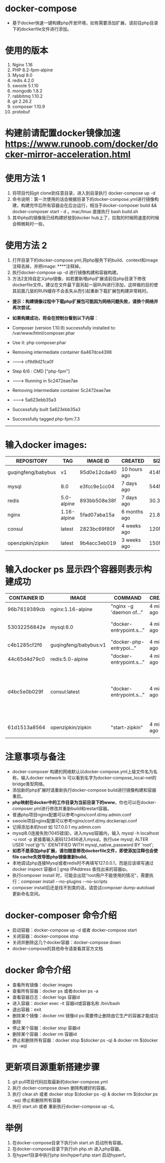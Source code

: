 # docker-compose
* 基于docker快速一键构建php开发环境，如有需要添加扩展，请前往php目录下的dockerfile文件进行添加。

# 使用的版本
1. Nginx 1.16
2. PHP 8.2-fpm-alpine
3. Mysql 8.0
4. redis 4.2.0
5. swoole 5.1.10
6. mongodb 1.8.2
7. rabbitmq 1.10.2
8. git 2.26.2
9. composer 1.10.9
10. protobuf

# 构建前请配置docker镜像加速 https://www.runoob.com/docker/docker-mirror-acceleration.html

# 使用方法 1
1. 将项目代码git clone到任意目录，进入到目录执行 docker-compose up -d
2. 命令说明：第一次使用的话会根据目录下的docker-compose.yml进行镜像构建，构建完毕后所有容器会在后台运行，相当于docker-composer build && docker-composer start - d 。mac/linux 直接执行 bash build.sh 
3. 其中php的镜像我已经构建好放到docker hub上了，拉取的时候网速差的时候会稍微耗时一些。

# 使用方法 2
1. 打开目录下的docker-compose.yml,将php服务下的build、context和image注释去掉，并把image: ****注释掉。
2. 执行docker-compose up -d 进行镜像构建和容器构建。
3. 方法2支持自定义php镜像，如若要新增php扩展请前往php目录下修改dockerfile文件。建议在文件最下面另起一层RUN进行添加，这样做的目的使其前面几层的RUN缓存不会丢失从而引起重新下载扩展包构建非常耗时。

* **提示：构建镜像过程中下载php扩展包可能因为网络问题失败，请换个网络并再次尝试**。

* **如果构建成功，将会在控制台看到以下内容**：
* Composer (version 1.10.9) successfully installed to: /var/www/html/composer.phar
* Use it: php composer.phar
* Removing intermediate container 6a467dce4398
*  ---> cf9d9d21ca0f
* Step 6/6 : CMD ["php-fpm"]
*  ---> Running in 5c2472eae7ae
* Removing intermediate container 5c2472eae7ae
*  ---> 5a623ebb35a3
* Successfully built 5a623ebb35a3
* Successfully tagged php-fpm:7.3

-------

#  **输入docker images**:
| REPOSITORY         | TAG         | IMAGE ID     | CREATED      | SIZE   |
|--------------------|-------------|--------------|--------------|--------|
| guqingfeng/babybus | v1          | 95d0e12cda40 | 10 hours ago | 414MB  |
| mysql              | 8.0         | e3fcc9e1cc04 | 7 days ago   | 544MB  |
| redis              | 5.0-alpine  | 893bb508e38f | 7 days ago   | 30.3MB |
| nginx              | 1.16-alpine | 5fad07aba15a | 6 months ago | 21.8MB |
| consul             | latest      | 2823bc69f80f | 4 weeks ago  | 120MB  |
| openzipkin/zipkin  | latest      | 9b4acc3eb019 | 3 weeks ago  | 150MB  |


# 输入docker ps 显示四个容器则表示构建成功

| CONTAINER ID | IMAGE                 | COMMAND                | CREATED       | STATUS       | PORTS                            | NAMES        |
|--------------|-----------------------|------------------------|---------------|--------------|----------------------------------|--------------|
| 96b7619389cb | nginx:1.16-alpine     | "nginx -g 'daemon of…" | 4 minutes ago | Up 4 minutes | 0.0.0.0:80->80/tcp               | nginx        |
| 53032256842e | mysql:8.0             | "docker-entrypoint.s…" | 4 minutes ago | Up 4 minutes | 0.0.0.0:3306->3306/tcp，33060/tcp | mysql        |
| c4b1285cf2f6 | guqingfeng/babybus:v1 | "docker-php-entrypoi…" | 4 minutes ago | Up 4 minutes | 9000/tcp                         | php          |
| 44c65d4d79c0 | redis:5.0-alpine      | "docker-entrypoint.s…" | 4 minutes ago | Up 4 minutes | 0.0.0.0:6379->6379/tcp           | redis-server |
| d4bc5e0b029f | consul:latest         | "docker-entrypoint.s…" | 4 minutes ago | Up 4 minutes | 8300-8302/tcp, 8301-8302/udp, 8600/tcp, 8600/udp, 0.0.0.0:8500->8500/tcp           | consul |
| 61d1513a8564 | openzipkin/zipkin     | "start-zipkin"         | 4 minutes ago | Up 4 minutes | 9410/tcp, 0.0.0.0:9411->9411/tcp  | zipkin |


# 注意事项与备注
* docker-composer 构建的网络默认以docker-compose.yml上级文件名为名称，输入docker network ls 可以看到名字为docker-compose_local-net的bridge类型网络。
* 添加新的php扩展时请重新执行docker-compose build进行镜像构建和容器重启。
* **php映射在docker中的工作目录为当前目录下的www**。你也可以在docker-composer.yml进行修改并重新build和restart容器。
* 普通php项目nginx配置可以参考nginx/conf.d/my.admin.conf 
* swoole项目nginx配置可以参考nginx/conf.d/my.dockerapi.conf
* 记得添加本机host 如 127.0.0.1 my.admin.com 
* mysql8.0连接失败(1045错误)，进入mysql容器内，输入 mysql -h localhost -u root -p 紧接着输入密码123456进入mysql。执行use mysql;
ALTER USER 'root'@'%' IDENTIFIED WITH mysql_native_password BY 'root';
* **如若不是添加php扩展，请勿随意修改dockerfile文件，即使添加注释也会使file cache失效导致php镜像重新build**。
* 本地调试php连接Mysql或者redis时不再填写127.0.0.1，而是应该填写通过docker inspect 容器id | grep IPAddress 查找出来的容器ip。
* 执行composer install 时，可能会出现“root用户不能使用的情况”，需要执行：composer install --no-plugins --no-scripts
* composer install后还是找不到类的话，请尝试composer dump-autoload 更新命名空间。


# docker-composer 命令介绍
* 启动容器：docker-compose up -d 或者 docker-compose start
* 关闭容器：docker-compose stop
* 关闭并删除这几个docker容器：docker-compose down
* docker-compose的其他命令请查看其官方文档

# docker 命令介绍
* 查看所有镜像：docker images
* 查看所有容器：docker ps 或者docker ps -a
* 查看容器日志：docker logs 容器id
* 进入容器：docker exec -it 容器id或容器名称 /bin/bash
* 退出容器：exit
* 删除某个镜像：docker rmi 镜像id ps:需要停止删除由它生产的容器才能成功删除
* 停止某个容器：docker stop 容器id
* 删除某个容器：docker rm 容器id
* 停止和删除所有容器：docker stop $(docker ps -q) & docker rm $(docker ps -aq)

# 更新项目源重新搭建步骤
1. git pull项目代码拉取最新的docker-compose.yml
2. 执行 docker-compose down 删除构建好的容器。
3. 执行 clear.sh 或者 docker stop $(docker ps -q) & docker rm $(docker ps -aq) 停止和删除所有容器
4. 执行 start.sh 或者 重新执行docker-compose up -d。

# 举例
1. 在docker-compose目录下执行sh start.sh 启动所有容器。
2. 在docker-compose目录下执行sh php.sh 进入php容器。
3. 在hyperf目录中执行php bin/hyperf.php start 启动hyperf。
